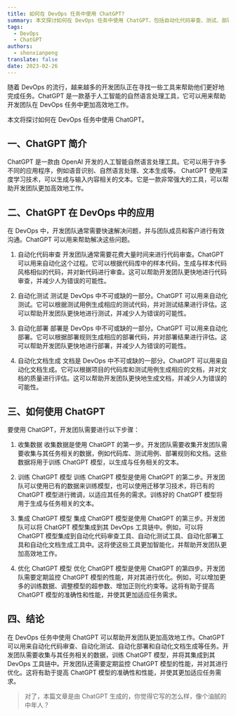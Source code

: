 ```yaml
---
title: 如何在 DevOps 任务中使用 ChatGPT?
summary: 本文探讨如何在 DevOps 任务中使用 ChatGPT，包括自动化代码审查、测试、部署和文档生成等方面的应用。
tags:
  - DevOps
  - ChatGPT
authors:
  - shenxianpeng
translate: false
date: 2023-02-26
---
```


随着 DevOps 的流行，越来越多的开发团队正在寻找一些工具来帮助他们更好地完成任务。ChatGPT 是一款基于人工智能的自然语言处理工具，它可以用来帮助开发团队在 DevOps 任务中更加高效地工作。

本文将探讨如何在 DevOps 任务中使用 ChatGPT。

## 一、ChatGPT 简介

ChatGPT 是一款由 OpenAI 开发的人工智能自然语言处理工具。它可以用于许多不同的应用程序，例如语音识别、自然语言处理、文本生成等。
ChatGPT 使用深度学习技术，可以生成与输入内容相关的文本。它是一款非常强大的工具，可以帮助开发团队更加高效地工作。

## 二、ChatGPT 在 DevOps 中的应用

在 DevOps 中，开发团队通常需要快速解决问题，并与团队成员和客户进行有效沟通。ChatGPT 可以用来帮助解决这些问题。

1. 自动化代码审查
  开发团队通常需要花费大量时间来进行代码审查。ChatGPT 可以用来自动化这个过程。它可以根据代码库中的样本代码，生成与样本代码风格相似的代码，并对新代码进行审查。这可以帮助开发团队更快地进行代码审查，并减少人为错误的可能性。

2. 自动化测试
  测试是 DevOps 中不可或缺的一部分。ChatGPT 可以用来自动化测试。它可以根据测试用例生成相应的测试代码，并对测试结果进行评估。这可以帮助开发团队更快地进行测试，并减少人为错误的可能性。

3. 自动化部署
  部署是 DevOps 中不可或缺的一部分。ChatGPT 可以用来自动化部署。它可以根据部署规则生成相应的部署代码，并对部署结果进行评估。这可以帮助开发团队更快地进行部署，并减少人为错误的可能性。

4. 自动化文档生成
  文档是 DevOps 中不可或缺的一部分。ChatGPT 可以用来自动化文档生成。它可以根据项目的代码库和测试用例生成相应的文档，并对文档的质量进行评估。这可以帮助开发团队更快地生成文档，并减少人为错误的可能性。

## 三、如何使用 ChatGPT

要使用 ChatGPT，开发团队需要进行以下步骤：



1. 收集数据
  收集数据是使用 ChatGPT 的第一步。开发团队需要收集开发团队需要收集与其任务相关的数据，例如代码库、测试用例、部署规则和文档。这些数据将用于训练 ChatGPT 模型，以生成与任务相关的文本。

2. 训练 ChatGPT 模型
  训练 ChatGPT 模型是使用 ChatGPT 的第二步。开发团队可以使用已有的数据来训练模型，也可以使用迁移学习技术，将已有的 ChatGPT 模型进行微调，以适应其任务的需求。训练好的 ChatGPT 模型将用于生成与任务相关的文本。

3. 集成 ChatGPT 模型
  集成 ChatGPT 模型是使用 ChatGPT 的第三步。开发团队可以将 ChatGPT 模型集成到其 DevOps 工具链中。例如，可以将 ChatGPT 模型集成到自动化代码审查工具、自动化测试工具、自动化部署工具和自动化文档生成工具中。这将使这些工具更加智能化，并帮助开发团队更加高效地工作。

4. 优化 ChatGPT 模型
优化 ChatGPT 模型是使用 ChatGPT 的第四步。开发团队需要定期监控 ChatGPT 模型的性能，并对其进行优化。例如，可以增加更多的训练数据、调整模型的超参数、增加正则化约束等。这将有助于提高 ChatGPT 模型的准确性和性能，并使其更加适应任务需求。

## 四、结论

在 DevOps 任务中使用 ChatGPT 可以帮助开发团队更加高效地工作。ChatGPT 可以用来自动化代码审查、自动化测试、自动化部署和自动化文档生成等任务。开发团队需要收集与其任务相关的数据，训练 ChatGPT 模型，并将其集成到其 DevOps 工具链中。开发团队还需要定期监控 ChatGPT 模型的性能，并对其进行优化。这将有助于提高 ChatGPT 模型的准确性和性能，并使其更加适应任务需求。

> 对了，本篇文章是由 ChatGPT 生成的，你觉得它写的怎么样，像个油腻的中年人？
